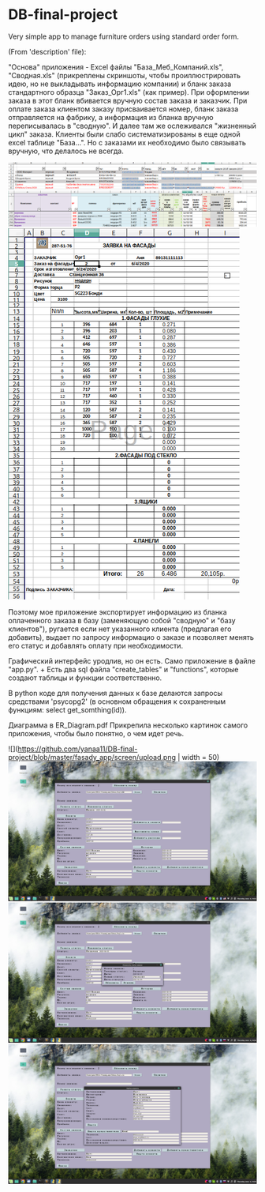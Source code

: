 # DB-final-project
Very simple app to manage furniture orders using standard order form. 

(From 'description' file): 

"Основа" приложения - Excel файлы "База_Меб_Компаний.xls", "Сводная.xls" (прикреплены скриншоты, чтобы проиллюстрировать идею, но не выкладывать информацию компании) и бланк заказа стандартного образца "Заказ_Орг1.xls" (как пример). При оформлении заказа в этот бланк вбивается вручную состав заказа и заказчик. При оплате заказа клиентом заказу присваивается номер, бланк заказа отправляется на фабрику, а информация из бланка вручную переписывалась в "сводную". И далее там же ослеживался "жизненный цикл" заказа. Клиенты были слабо систематизированы в еще одной excel таблице "База...". Но с заказами их необходимо было связывать вручную, что делалось не всегда. 

![Image base](https://github.com/yanaa11/DB-final-project/blob/master/fasady_app/screen/companies_base.png)
![Image svodnaya](https://github.com/yanaa11/DB-final-project/blob/master/fasady_app/screen/svodnaya.png)
![Image form](https://github.com/yanaa11/DB-final-project/blob/master/fasady_app/screen/order_form.png)

Поэтому мое приложение экспортирует информацию из бланка оплаченного заказа в базу (заменяющую собой "сводную" и "базу клиентов"), ругается если нет указанного клиента (предлагая его добавить), выдает по запросу информацио о заказе и позволяет менять его статус и добавлять оплату при необходимости.  

Графический интерфейс уродлив, но он есть. Само приложение в файле "app.py". + Есть два sql файла "create_tables" и "functions", которые создают таблицы и функции соответственно. 

В python коде для получения данных к базе делаются запросы средствами 'psycopg2' (в основном обращения к сохраненным функциям: select get_somthing(id)). 

Диаграмма в ER_Diagram.pdf
Прикрепила несколько картинок самого приложения, чтобы было понятно, о чем идет речь. 

![](https://github.com/yanaa11/DB-final-project/blob/master/fasady_app/screen/upload.png | width = 50)
![](https://github.com/yanaa11/DB-final-project/blob/master/fasady_app/screen/info.png)
![](https://github.com/yanaa11/DB-final-project/blob/master/fasady_app/screen/status.png)
![](https://github.com/yanaa11/DB-final-project/blob/master/fasady_app/screen/client.png)
